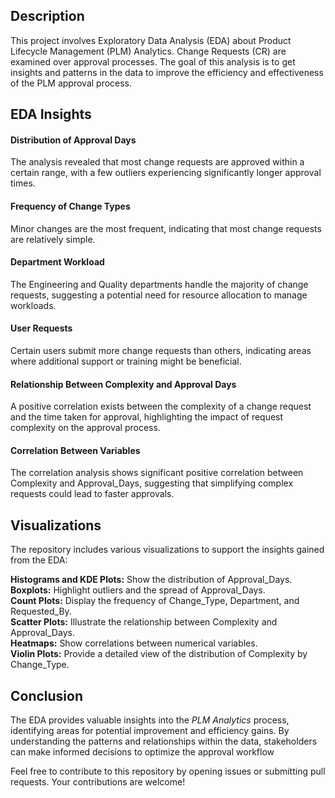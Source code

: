 ## Description
This project involves Exploratory Data Analysis (EDA) about Product Lifecycle Management (PLM) Analytics. Change Requests (CR) are examined over approval processes. The goal of this analysis is to get insights and patterns in the data to improve the efficiency and effectiveness of the PLM approval process.

## EDA Insights
#### Distribution of Approval Days
The analysis revealed that most change requests are approved within a certain range, with a few outliers experiencing significantly longer approval times.  
#### Frequency of Change Types
Minor changes are the most frequent, indicating that most change requests are relatively simple.  

#### Department Workload
The Engineering and Quality departments handle the majority of change requests, suggesting a potential need for resource allocation to manage workloads.  

#### User Requests
Certain users submit more change requests than others, indicating areas where additional support or training might be beneficial.  

#### Relationship Between Complexity and Approval Days
A positive correlation exists between the complexity of a change request and the time taken for approval, highlighting the impact of request complexity on the approval process.  

#### Correlation Between Variables
The correlation analysis shows significant positive correlation between Complexity and Approval_Days, suggesting that simplifying complex requests could lead to faster approvals.

## Visualizations
The repository includes various visualizations to support the insights gained from the EDA:

**Histograms and KDE Plots:** Show the distribution of Approval_Days.  
**Boxplots:** Highlight outliers and the spread of Approval_Days.  
**Count Plots:** Display the frequency of Change_Type, Department, and Requested_By.  
**Scatter Plots:** Illustrate the relationship between Complexity and Approval_Days.  
**Heatmaps:** Show correlations between numerical variables.  
**Violin Plots:** Provide a detailed view of the distribution of Complexity by Change_Type.  

## Conclusion
The EDA provides valuable insights into the *PLM Analytics* process, identifying areas for potential improvement and efficiency gains. By understanding the patterns and relationships within the data, stakeholders can make informed decisions to optimize the approval workflow

Feel free to contribute to this repository by opening issues or submitting pull requests. Your contributions are welcome!
